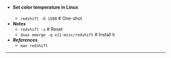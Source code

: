 - #### Set color temperature in Linux
    - `redshift -O 1500` # One-shot
- ***Notes***
    - `redshift -x` # Reset
    - `doas emerge -q x11-misc/redshift` # Install it
- ***References***
    - `man redshift`
- ---
